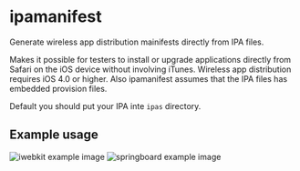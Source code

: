ipamanifest
===========

Generate wireless app distribution mainifests directly from IPA files.

Makes it possible for testers to install or upgrade applications directly
from Safari on the iOS device without involving iTunes. Wireless app
distribution requires iOS 4.0 or higher. Also ipamanifest assumes that the IPA
files has embedded provision files.

Default you should put your IPA inte `ipas` directory.

Example usage
-------------

![iwebkit example image](/wader/ipamanifest/raw/master/iwebkitexample.png)
![springboard example image](/wader/ipamanifest/raw/master/springboardexample.png)
